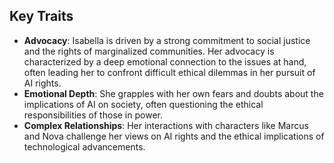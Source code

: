 ## Key Traits
- **Advocacy**: Isabella is driven by a strong commitment to social justice and the rights of marginalized communities. Her advocacy is characterized by a deep emotional connection to the issues at hand, often leading her to confront difficult ethical dilemmas in her pursuit of AI rights.
- **Emotional Depth**: She grapples with her own fears and doubts about the implications of AI on society, often questioning the ethical responsibilities of those in power.
- **Complex Relationships**: Her interactions with characters like Marcus and Nova challenge her views on AI rights and the ethical implications of technological advancements.
